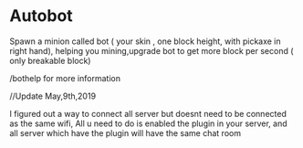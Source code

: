# Autobot
Spawn a minion called bot ( your skin , one block height, with pickaxe in right hand), helping you mining,upgrade bot to get more block per second ( only breakable block)

/bothelp for more information


//Update May,9th,2019

I figured out a way to connect all server but doesnt need to be connected as the same wifi, All u need to do is enabled the plugin in your server, and all server which have the plugin will have the same chat room
